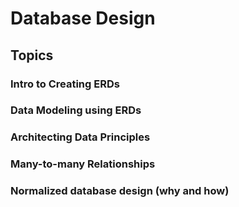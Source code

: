 # Database Design

## Topics
### Intro to Creating ERDs
### Data Modeling using ERDs
### Architecting Data Principles
### Many-to-many Relationships
### Normalized database design (why and how)
